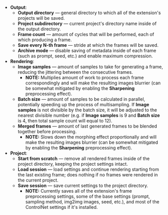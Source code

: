* **Output**:
    * **Output directory** — general directory to which all of the extension's projects will be saved.
    * **Project subdirectory** — current project's directory name inside of the output directory.
    * **Frame count** — amount of cycles that will be performed, each of which producing a frame.
    * **Save every N-th frame** — stride at which the frames will be saved.
    * **Archive mode** — disable saving of metadata inside of each frame (such as prompt, seed, etc.) and enable maximum compression.
* **Rendering**:
    * **Image samples** — amount of samples to take for generating a frame, reducing the jittering between the consecutive frames.
        * **NOTE:** Multiplies amount of work to process each frame correspondingly and will make the resulting images blurrier (can be somewhat mitigated by enabling the **Sharpening** preprocessing effect).
    * **Batch size** — amount of samples to be calculated in parallel, potentially speeding up the process of multisampling. If **Image samples** is not divisible by the batch size, it will be adjusted to the nearest divisible number (e.g. if **Image samples** is 9 and **Batch size** is 4, then total sample count will equal to 12). 
    * **Merged frames** — amount of last generated frames to be blended together before processing.
        * **NOTE:** Slows down the morphing effect proportionally and will make the resulting images blurrier (can be somewhat mitigated by enabling the **Sharpening** preprocessing effect).
* **Project**:
    * **Start from scratch** — remove all rendered frames inside of the project directory, keeping the project settings intact.
    * **Load session** — load settings and continue rendering starting from the last existing frame; does nothing if no frames were rendered in the current project.
    * **Save session** — save current settings to the project directory.
        * **NOTE:** Currently saves all of the extension's frame preprocessing settings, some of the base settings (prompt, sampling method, img2img images, seed, etc.), and most of the ControlNet settings if it's installed.

